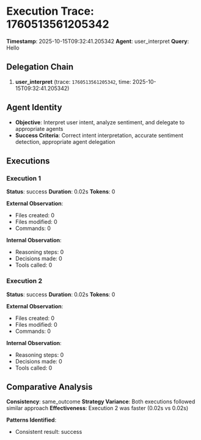 # Execution Trace: 1760513561205342

**Timestamp**: 2025-10-15T09:32:41.205342
**Agent**: user_interpret
**Query**: Hello

## Delegation Chain

1. **user_interpret** (trace: `1760513561205342`, time: 2025-10-15T09:32:41.205342)

## Agent Identity

- **Objective**: Interpret user intent, analyze sentiment, and delegate to appropriate agents
- **Success Criteria**: Correct intent interpretation, accurate sentiment detection, appropriate agent delegation

## Executions

### Execution 1

**Status**: success
**Duration**: 0.02s
**Tokens**: 0

**External Observation**:
- Files created: 0
- Files modified: 0
- Commands: 0

**Internal Observation**:
- Reasoning steps: 0
- Decisions made: 0
- Tools called: 0

### Execution 2

**Status**: success
**Duration**: 0.02s
**Tokens**: 0

**External Observation**:
- Files created: 0
- Files modified: 0
- Commands: 0

**Internal Observation**:
- Reasoning steps: 0
- Decisions made: 0
- Tools called: 0

## Comparative Analysis

**Consistency**: same_outcome
**Strategy Variance**: Both executions followed similar approach
**Effectiveness**: Execution 2 was faster (0.02s vs 0.02s)

**Patterns Identified**:

- Consistent result: success
